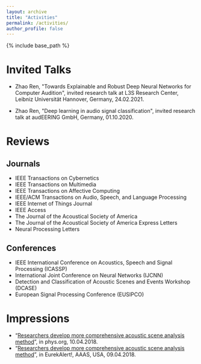 ```yaml
---
layout: archive
title: "Activities"
permalink: /activities/
author_profile: false
---
```

{% include base_path %}

# Invited Talks
* Zhao Ren, "Towards Explainable and Robust Deep Neural Networks for Computer Audition", invited research talk at L3S Research Center, Leibniz Universität Hannover, Germany, 24.02.2021.

* Zhao Ren, "Deep learning in audio signal classification", invited research talk at audEERING GmbH, Germany, 01.10.2020.


# Reviews
## Journals
* IEEE Transactions on Cybernetics
* IEEE Transactions on Multimedia
* IEEE Transactions on Affective Computing
* IEEE/ACM Transactions on Audio, Speech, and Language Processing
* IEEE Internet of Things Journal
* IEEE Access
* The Journal of the Acoustical Society of America
* The Journal of the Acoustical Society of America Express Letters
* Neural Processing Letters

## Conferences
* IEEE International Conference on Acoustics, Speech and Signal Processing (ICASSP)
* International Joint Conference on Neural Networks (IJCNN)
* Detection and Classification of Acoustic Scenes and Events Workshop (DCASE)
* European Signal Processing Conference (EUSIPCO)

# Impressions
* “<a href="https://phys.org/news/2018-04-comprehensive-acoustic-scene-analysis-method.html" target="_blank">Researchers develop more comprehensive acoustic scene analysis method</a>”, in phys.org, 10.04.2018.
* “<a href="https://www.eurekalert.org/multimedia/pub/167512.php" target="_blank">Researchers develop more comprehensive acoustic scene analysis method</a>”, in EurekAlert!, AAAS, USA, 09.04.2018.



